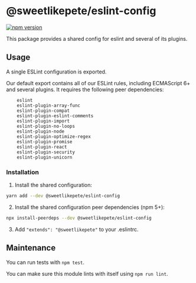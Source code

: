 # @sweetlikepete/eslint-config

[![npm version](https://badge.fury.io/js/%40sweetlikepete%2Feslint-config.svg)](https://badge.fury.io/js/%40sweetlikepete%2Feslint-config)

This package provides a shared config for eslint and several of its plugins.

## Usage

A single ESLint configuration is exported.

Our default export contains all of our ESLint rules, including ECMAScript 6+ and several plugins. It requires the following peer dependencies:

```
    eslint
    eslint-plugin-array-func
    eslint-plugin-compat
    eslint-plugin-eslint-comments
    eslint-plugin-import
    eslint-plugin-no-loops
    eslint-plugin-node
    eslint-plugin-optimize-regex
    eslint-plugin-promise
    eslint-plugin-react
    eslint-plugin-security
    eslint-plugin-unicorn
```

### Installation

1. Install the shared configuration:

  ```sh
  yarn add --dev @sweetlikepete/eslint-config
  ```

2. Install the shared configuration peer dependencies (npm 5+):

  ```sh
  npx install-peerdeps --dev @sweetlikepete/eslint-config
  ```

3. Add `"extends": "@sweetlikepete"` to your .eslintrc.

## Maintenance

You can run tests with `npm test`.

You can make sure this module lints with itself using `npm run lint`.